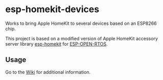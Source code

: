 # esp-homekit-devices

Works to bring Apple HomeKit to several devices based on an ESP8266 chip.

This project is based on a modified version of Apple HomeKit accessory server library [esp-homekit](https://github.com/maximkulkin/esp-homekit) for [ESP-OPEN-RTOS](https://github.com/SuperHouse/esp-open-rtos). 

## Usage
Go to the [Wiki](https://github.com/RavenSystem/esp-homekit-devices/wiki) for additional information.
